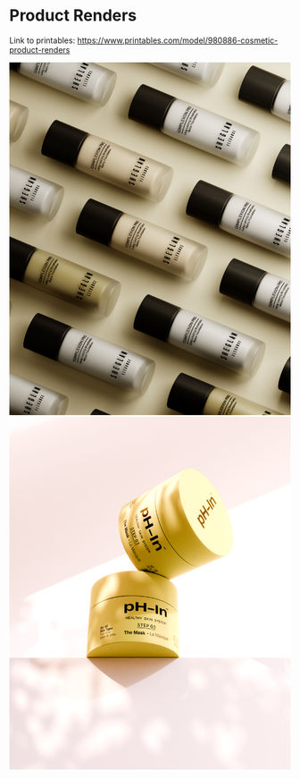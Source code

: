 # Product Renders
Link to printables: https://www.printables.com/model/980886-cosmetic-product-renders

<img src = "https://github.com/amoghagrawal/productrenders/blob/main/Render%201.jpg" width=600px />
<img src = "https://github.com/amoghagrawal/productrenders/blob/main/Render%202.jpg" width=600px />
